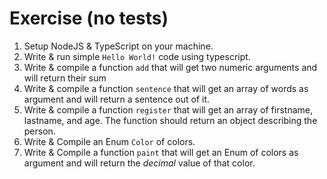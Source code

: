 # Exercise (no tests)

1) Setup NodeJS & TypeScript on your machine.
2) Write & run simple `Hello World!` code using typescript.
3) Write & compile a function `add` that will get two numeric arguments and will return their sum
4) Write & compile a function `sentence` that will get an array of words as argument and will return a sentence out of it.
5) Write & compile a function `register` that will get an array of firstname, lastname, and age. The function should return an object describing the person.
6) Write & Compile an Enum `Color` of colors.
7) Write & Compile a function `paint` that will get an Enum of colors as argument and will return the *decimal* value of that color.
